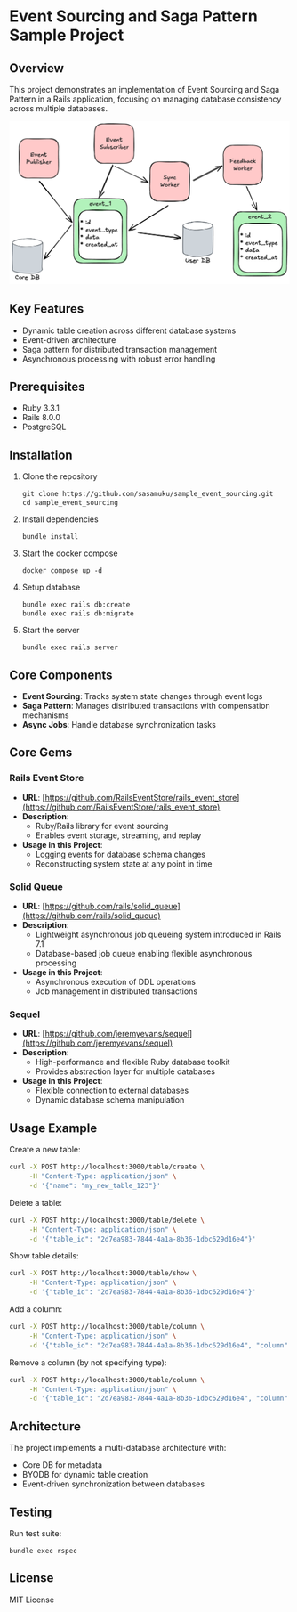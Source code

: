 # Event Sourcing and Saga Pattern Sample Project

## Overview

This project demonstrates an implementation of Event Sourcing and Saga Pattern in a Rails application, focusing on managing database consistency across multiple databases.

![](./docs/images/2024-12-08-2.png)

## Key Features

- Dynamic table creation across different database systems
- Event-driven architecture
- Saga pattern for distributed transaction management
- Asynchronous processing with robust error handling

## Prerequisites

- Ruby 3.3.1
- Rails 8.0.0
- PostgreSQL

## Installation

1. Clone the repository
   ```
   git clone https://github.com/sasamuku/sample_event_sourcing.git
   cd sample_event_sourcing
   ```

2. Install dependencies
   ```
   bundle install
   ```

3. Start the docker compose
   ```
   docker compose up -d
   ```

4. Setup database
   ```
   bundle exec rails db:create
   bundle exec rails db:migrate
   ```

5. Start the server
   ```
   bundle exec rails server
   ```

## Core Components

- **Event Sourcing**: Tracks system state changes through event logs
- **Saga Pattern**: Manages distributed transactions with compensation mechanisms
- **Async Jobs**: Handle database synchronization tasks

## Core Gems

### Rails Event Store

- **URL**: [https://github.com/RailsEventStore/rails_event_store](https://github.com/RailsEventStore/rails_event_store)
- **Description**:
  - Ruby/Rails library for event sourcing
  - Enables event storage, streaming, and replay
- **Usage in this Project**:
  - Logging events for database schema changes
  - Reconstructing system state at any point in time

### Solid Queue

- **URL**: [https://github.com/rails/solid_queue](https://github.com/rails/solid_queue)
- **Description**:
  - Lightweight asynchronous job queueing system introduced in Rails 7.1
  - Database-based job queue enabling flexible asynchronous processing
- **Usage in this Project**:
  - Asynchronous execution of DDL operations
  - Job management in distributed transactions

### Sequel

- **URL**: [https://github.com/jeremyevans/sequel](https://github.com/jeremyevans/sequel)
- **Description**:
  - High-performance and flexible Ruby database toolkit
  - Provides abstraction layer for multiple databases
- **Usage in this Project**:
  - Flexible connection to external databases
  - Dynamic database schema manipulation

## Usage Example

Create a new table:

```bash
curl -X POST http://localhost:3000/table/create \
     -H "Content-Type: application/json" \
     -d '{"name": "my_new_table_123"}'
```

Delete a table:

```bash
curl -X POST http://localhost:3000/table/delete \
     -H "Content-Type: application/json" \
     -d '{"table_id": "2d7ea983-7844-4a1a-8b36-1dbc629d16e4"}'
```

Show table details:

```bash
curl -X POST http://localhost:3000/table/show \
     -H "Content-Type: application/json" \
     -d '{"table_id": "2d7ea983-7844-4a1a-8b36-1dbc629d16e4"}'
```

Add a column:

```bash
curl -X POST http://localhost:3000/table/column \
     -H "Content-Type: application/json" \
     -d '{"table_id": "2d7ea983-7844-4a1a-8b36-1dbc629d16e4", "column": {"name": "age", "type": "integer"}}'
```

Remove a column (by not specifying type):

```bash
curl -X POST http://localhost:3000/table/column \
     -H "Content-Type: application/json" \
     -d '{"table_id": "2d7ea983-7844-4a1a-8b36-1dbc629d16e4", "column": {"name": "age"}}'
```

## Architecture

The project implements a multi-database architecture with:
- Core DB for metadata
- BYODB for dynamic table creation
- Event-driven synchronization between databases

## Testing

Run test suite:
```
bundle exec rspec
```

## License

MIT License
